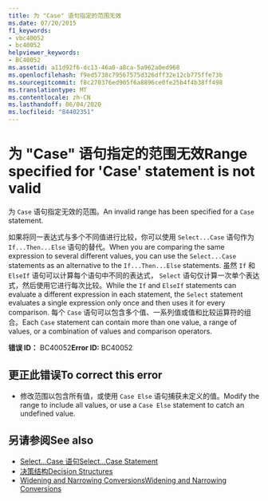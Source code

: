 ```yaml
---
title: 为 "Case" 语句指定的范围无效
ms.date: 07/20/2015
f1_keywords:
- vbc40052
- bc40052
helpviewer_keywords:
- BC40052
ms.assetid: a11d92f6-dc13-46a0-a8ca-5a962a0ed968
ms.openlocfilehash: f9ed5738c79567575d326dff32e12cb775ffe73b
ms.sourcegitcommit: f8c270376ed905f6a8896ce0fe25b4f4b38ff498
ms.translationtype: MT
ms.contentlocale: zh-CN
ms.lasthandoff: 06/04/2020
ms.locfileid: "84402351"
---
```

# <a name="range-specified-for-case-statement-is-not-valid"></a><span data-ttu-id="58a1d-102">为 "Case" 语句指定的范围无效</span><span class="sxs-lookup"><span data-stu-id="58a1d-102">Range specified for 'Case' statement is not valid</span></span>
<span data-ttu-id="58a1d-103">为 `Case` 语句指定无效的范围。</span><span class="sxs-lookup"><span data-stu-id="58a1d-103">An invalid range has been specified for a `Case` statement.</span></span>  
  
 <span data-ttu-id="58a1d-104">如果将同一表达式与多个不同值进行比较，你可以使用 `Select...Case` 语句作为 `If...Then...Else` 语句的替代。</span><span class="sxs-lookup"><span data-stu-id="58a1d-104">When you are comparing the same expression to several different values, you can use the `Select...Case` statements as an alternative to the `If...Then...Else` statements.</span></span> <span data-ttu-id="58a1d-105">虽然 `If` 和 `ElseIf` 语句可以计算每个语句中不同的表达式， `Select` 语句仅计算一次单个表达式，然后使用它进行每次比较。</span><span class="sxs-lookup"><span data-stu-id="58a1d-105">While the `If` and `ElseIf` statements can evaluate a different expression in each statement, the `Select` statement evaluates a single expression only once and then uses it for every comparison.</span></span> <span data-ttu-id="58a1d-106">每个 `Case` 语句可以包含多个值、一系列值或值和比较运算符的组合。</span><span class="sxs-lookup"><span data-stu-id="58a1d-106">Each `Case` statement can contain more than one value, a range of values, or a combination of values and comparison operators.</span></span>  
  
 <span data-ttu-id="58a1d-107">**错误 ID：** BC40052</span><span class="sxs-lookup"><span data-stu-id="58a1d-107">**Error ID:** BC40052</span></span>  
  
## <a name="to-correct-this-error"></a><span data-ttu-id="58a1d-108">更正此错误</span><span class="sxs-lookup"><span data-stu-id="58a1d-108">To correct this error</span></span>  
  
- <span data-ttu-id="58a1d-109">修改范围以包含所有值，或使用 `Case Else` 语句捕获未定义的值。</span><span class="sxs-lookup"><span data-stu-id="58a1d-109">Modify the range to include all values, or use a `Case Else` statement to catch an undefined value.</span></span>  
  
## <a name="see-also"></a><span data-ttu-id="58a1d-110">另请参阅</span><span class="sxs-lookup"><span data-stu-id="58a1d-110">See also</span></span>

- [<span data-ttu-id="58a1d-111">Select...Case 语句</span><span class="sxs-lookup"><span data-stu-id="58a1d-111">Select...Case Statement</span></span>](../language-reference/statements/select-case-statement.md)
- [<span data-ttu-id="58a1d-112">决策结构</span><span class="sxs-lookup"><span data-stu-id="58a1d-112">Decision Structures</span></span>](../programming-guide/language-features/control-flow/decision-structures.md)
- [<span data-ttu-id="58a1d-113">Widening and Narrowing Conversions</span><span class="sxs-lookup"><span data-stu-id="58a1d-113">Widening and Narrowing Conversions</span></span>](../programming-guide/language-features/data-types/widening-and-narrowing-conversions.md)
